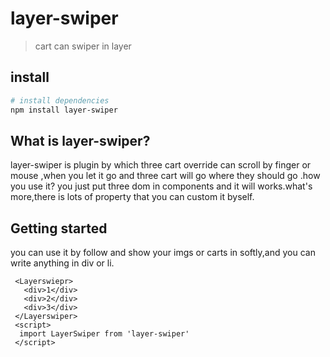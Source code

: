 # layer-swiper

> cart can swiper in layer

## install

``` bash
# install dependencies
npm install layer-swiper
```

## What is layer-swiper?
  layer-swiper is plugin by which three cart override can scroll by finger or mouse ,when you let it go and three cart will go where they should go .how you use it? you just put three dom in components and it will works.what's more,there is lots of property that you can custom it byself.
## Getting started
  you can use it by follow and show your imgs or carts in softly,and you can write anything in div or li.
  ```
   <Layerswiepr>
     <div>1</div>
     <div>2</div>
     <div>3</div>
   </Layerswiper>
   <script>
    import LayerSwiper from 'layer-swiper'
   </script>
   ```
